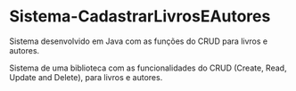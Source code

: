 # Sistema-CadastrarLivrosEAutores
Sistema desenvolvido em Java com as funções do CRUD para livros e autores.

Sistema de uma biblioteca com as funcionalidades do CRUD (Create, Read, Update and Delete), para livros e autores.
